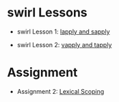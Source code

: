 # swirl Lessons

- swirl Lesson 1: [lapply and sapply](https://luisangelmendozavelasco.github.io/Data_Science_Specialization/Data_Science-Foundations_using_R_Specialization/R_Programming/Week3/swirl_Lesson_1-lapply_and_sapply.nb.html)

- swirl Lesson 2: [vapply and tapply](https://luisangelmendozavelasco.github.io/Data_Science_Specialization/Data_Science-Foundations_using_R_Specialization/R_Programming/Week3/swirl_Lesson_2-vapply_and_tapply.nb.html)

# Assignment

- Assignment 2: [Lexical Scoping](https://luisangelmendozavelasco.github.io/Data_Science_Specialization/Data_Science-Foundations_using_R_Specialization/R_Programming/Week3/Assignment_2-Lexical_Scoping.nb.html)